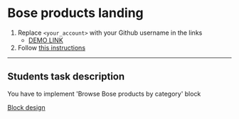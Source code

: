 # Bose products landing
1. Replace `<your_account>` with your Github username in the links
    - [DEMO LINK](https://mate-academy.github.io/html-landing-test-task/)
2. Follow [this instructions](https://mate-academy.github.io/layout_task-guideline/)
___

## Students task description

You have to implement 'Browse Bose products by category' block

[Block design](https://www.figma.com/file/OMjQNb3hg1LKMV4OwyQ3Ao/BOSE?node-id=26%3A51)
